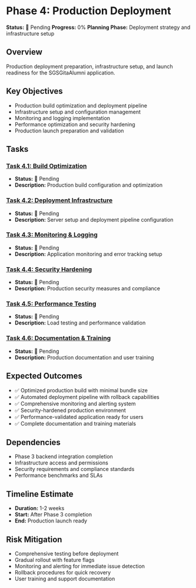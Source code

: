 # Phase 4: Production Deployment

**Status:** 🔴 Pending
**Progress:** 0%
**Planning Phase:** Deployment strategy and infrastructure setup

## Overview
Production deployment preparation, infrastructure setup, and launch readiness for the SGSGitaAlumni application.

## Key Objectives
- Production build optimization and deployment pipeline
- Infrastructure setup and configuration management
- Monitoring and logging implementation
- Performance optimization and security hardening
- Production launch preparation and validation

## Tasks

### [Task 4.1: Build Optimization](./task-4.1-build-optimization.md)
- **Status:** 🔴 Pending
- **Description:** Production build configuration and optimization

### [Task 4.2: Deployment Infrastructure](./task-4.2-deployment-infrastructure.md)
- **Status:** 🔴 Pending
- **Description:** Server setup and deployment pipeline configuration

### [Task 4.3: Monitoring & Logging](./task-4.3-monitoring-logging.md)
- **Status:** 🔴 Pending
- **Description:** Application monitoring and error tracking setup

### [Task 4.4: Security Hardening](./task-4.4-security-hardening.md)
- **Status:** 🔴 Pending
- **Description:** Production security measures and compliance

### [Task 4.5: Performance Testing](./task-4.5-performance-testing.md)
- **Status:** 🔴 Pending
- **Description:** Load testing and performance validation

### [Task 4.6: Documentation & Training](./task-4.6-documentation-training.md)
- **Status:** 🔴 Pending
- **Description:** Production documentation and user training

## Expected Outcomes
- ✅ Optimized production build with minimal bundle size
- ✅ Automated deployment pipeline with rollback capabilities
- ✅ Comprehensive monitoring and alerting system
- ✅ Security-hardened production environment
- ✅ Performance-validated application ready for users
- ✅ Complete documentation and training materials

## Dependencies
- Phase 3 backend integration completion
- Infrastructure access and permissions
- Security requirements and compliance standards
- Performance benchmarks and SLAs

## Timeline Estimate
- **Duration:** 1-2 weeks
- **Start:** After Phase 3 completion
- **End:** Production launch ready

## Risk Mitigation
- Comprehensive testing before deployment
- Gradual rollout with feature flags
- Monitoring and alerting for immediate issue detection
- Rollback procedures for quick recovery
- User training and support documentation